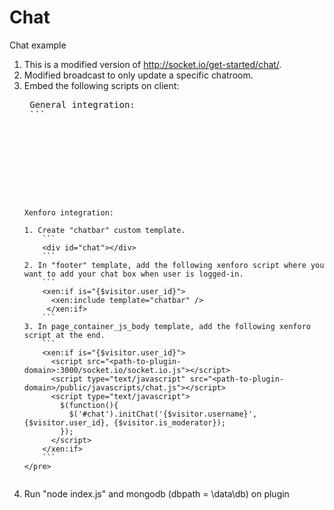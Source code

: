 Chat
=========

Chat example

1. This is a modified version of http://socket.io/get-started/chat/.
2. Modified broadcast to only update a specific chatroom.
3. Embed the following scripts on client:
    <pre>
    General integration:
    ```
    <script type="text/javascript" src="/js/jquery-1.10.2.js"></script>
    <script src="<path-to-plugin-domain>:3000/socket.io/socket.io.js"></script>
    <script type="text/javascript" src="<path-to-plugin-domain>/public/javascripts/chat.js"></script>
    <script type="text/javascript">
      $(function(){
        $('#chat').initChat(<username>, <user_id>);
      });
    </script>
    ```
    Xenforo integration:

    1. Create "chatbar" custom template. 
        ```
        <div id="chat"></div>
        ```
    2. In "footer" template, add the following xenforo script where you want to add your chat box when user is logged-in.
        ```
        <xen:if is="{$visitor.user_id}">
          <xen:include template="chatbar" />
         </xen:if>
        ```
    3. In page_container_js_body template, add the following xenforo script at the end.
        ```
        <xen:if is="{$visitor.user_id}">
          <script src="<path-to-plugin-domain>:3000/socket.io/socket.io.js"></script>
          <script type="text/javascript" src="<path-to-plugin-domain>/public/javascripts/chat.js"></script>
          <script type="text/javascript">
            $(function(){
              $('#chat').initChat('{$visitor.username}', {$visitor.user_id}, {$visitor.is_moderator});
            });
          </script>
        </xen:if>
        ```
    </pre>
4. Run "node index.js" and mongodb (dbpath = \data\db) on plugin
